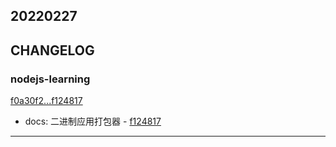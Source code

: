 ## 20220227

## CHANGELOG

### nodejs-learning

[f0a30f2...f124817](https://github.com/zhbhun/nodejs-learning/compare/f0a30f2...f124817)

* docs: 二进制应用打包器 - [f124817](https://github.com/zhbhun/nodejs-learning/commit/f124817266a38ab8c966ef5193617f7391cca0fb)

---

